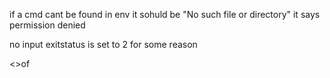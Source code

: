 


if a cmd cant be found in env it sohuld be "No such file or directory" it says permission denied


no input exitstatus is set to 2 for some reason


<<bla cat >>of

